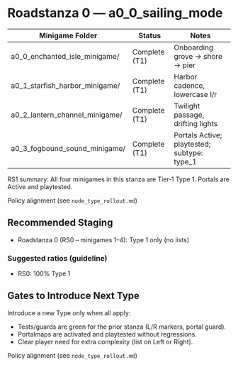 # Roadstanza 0 — a0_0_sailing_mode

| Minigame Folder                 | Status        | Notes                             |
|---------------------------------|---------------|-----------------------------------|
| a0_0_enchanted_isle_minigame/   | Complete (T1) | Onboarding grove → shore → pier   |
| a0_1_starfish_harbor_minigame/  | Complete (T1) | Harbor cadence, lowercase l/r     |
| a0_2_lantern_channel_minigame/   | Complete (T1) | Twilight passage, drifting lights |
| a0_3_fogbound_sound_minigame/    | Complete (T1) | Portals Active; playtested; subtype: type_1 |

RS1 summary: All four minigames in this stanza are Tier‑1 Type 1. Portals are Active and playtested.

Policy alignment (see `node_type_rollout.md`)

## Recommended Staging

- Roadstanza 0 (RS0 – minigames 1–4): Type 1 only (no lists)

### Suggested ratios (guideline)

- RS0: 100% Type 1

## Gates to Introduce Next Type

Introduce a new Type only when all apply:

- Tests/guards are green for the prior stanza (L/R markers, portal guard).
- Portalmaps are activated and playtested without regressions.
- Clear player need for extra complexity (list on Left or Right).

Policy alignment (see `node_type_rollout.md`)
